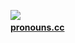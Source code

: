 ![](https://64.media.tumblr.com/645475bb6a177689c4e19a3905c26c06/58f4194fa81ca64d-35/s2048x3072/23a6cf2b7bb4bef4cd8a087a707ab35dfc6415fa.pnj)
                               [**pronouns.cc**](https://pronouns.cc/rotten-hound)
